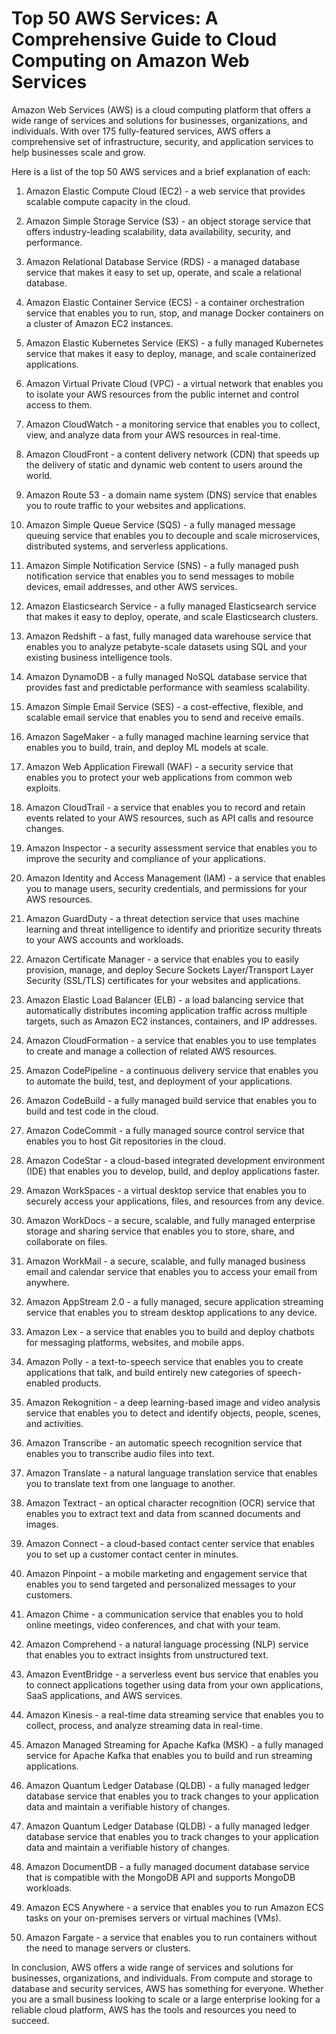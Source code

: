 # Top 50 AWS Services: A Comprehensive Guide to Cloud Computing on Amazon Web Services

Amazon Web Services (AWS) is a cloud computing platform that offers a wide range of services and solutions for businesses, organizations, and individuals. With over 175 fully-featured services, AWS offers a comprehensive set of infrastructure, security, and application services to help businesses scale and grow.

Here is a list of the top 50 AWS services and a brief explanation of each:

1. Amazon Elastic Compute Cloud (EC2) - a web service that provides scalable compute capacity in the cloud.
    
2. Amazon Simple Storage Service (S3) - an object storage service that offers industry-leading scalability, data availability, security, and performance.
    
3. Amazon Relational Database Service (RDS) - a managed database service that makes it easy to set up, operate, and scale a relational database.
    
4. Amazon Elastic Container Service (ECS) - a container orchestration service that enables you to run, stop, and manage Docker containers on a cluster of Amazon EC2 instances.
    
5. Amazon Elastic Kubernetes Service (EKS) - a fully managed Kubernetes service that makes it easy to deploy, manage, and scale containerized applications.
    
6. Amazon Virtual Private Cloud (VPC) - a virtual network that enables you to isolate your AWS resources from the public internet and control access to them.
    
7. Amazon CloudWatch - a monitoring service that enables you to collect, view, and analyze data from your AWS resources in real-time.
    
8. Amazon CloudFront - a content delivery network (CDN) that speeds up the delivery of static and dynamic web content to users around the world.
    
9. Amazon Route 53 - a domain name system (DNS) service that enables you to route traffic to your websites and applications.
    
10. Amazon Simple Queue Service (SQS) - a fully managed message queuing service that enables you to decouple and scale microservices, distributed systems, and serverless applications.
    
11. Amazon Simple Notification Service (SNS) - a fully managed push notification service that enables you to send messages to mobile devices, email addresses, and other AWS services.
    
12. Amazon Elasticsearch Service - a fully managed Elasticsearch service that makes it easy to deploy, operate, and scale Elasticsearch clusters.
    
13. Amazon Redshift - a fast, fully managed data warehouse service that enables you to analyze petabyte-scale datasets using SQL and your existing business intelligence tools.
    
14. Amazon DynamoDB - a fully managed NoSQL database service that provides fast and predictable performance with seamless scalability.
    
15. Amazon Simple Email Service (SES) - a cost-effective, flexible, and scalable email service that enables you to send and receive emails.
    
16. Amazon SageMaker - a fully managed machine learning service that enables you to build, train, and deploy ML models at scale.
    
17. Amazon Web Application Firewall (WAF) - a security service that enables you to protect your web applications from common web exploits.
    
18. Amazon CloudTrail - a service that enables you to record and retain events related to your AWS resources, such as API calls and resource changes.
    
19. Amazon Inspector - a security assessment service that enables you to improve the security and compliance of your applications.
    
20. Amazon Identity and Access Management (IAM) - a service that enables you to manage users, security credentials, and permissions for your AWS resources.
    
21. Amazon GuardDuty - a threat detection service that uses machine learning and threat intelligence to identify and prioritize security threats to your AWS accounts and workloads.
    
22. Amazon Certificate Manager - a service that enables you to easily provision, manage, and deploy Secure Sockets Layer/Transport Layer Security (SSL/TLS) certificates for your websites and applications.
    

1. Amazon Elastic Load Balancer (ELB) - a load balancing service that automatically distributes incoming application traffic across multiple targets, such as Amazon EC2 instances, containers, and IP addresses.
    
2. Amazon CloudFormation - a service that enables you to use templates to create and manage a collection of related AWS resources.
    
3. Amazon CodePipeline - a continuous delivery service that enables you to automate the build, test, and deployment of your applications.
    
4. Amazon CodeBuild - a fully managed build service that enables you to build and test code in the cloud.
    
5. Amazon CodeCommit - a fully managed source control service that enables you to host Git repositories in the cloud.
    
6. Amazon CodeStar - a cloud-based integrated development environment (IDE) that enables you to develop, build, and deploy applications faster.
    
7. Amazon WorkSpaces - a virtual desktop service that enables you to securely access your applications, files, and resources from any device.
    
8. Amazon WorkDocs - a secure, scalable, and fully managed enterprise storage and sharing service that enables you to store, share, and collaborate on files.
    
9. Amazon WorkMail - a secure, scalable, and fully managed business email and calendar service that enables you to access your email from anywhere.
    
10. Amazon AppStream 2.0 - a fully managed, secure application streaming service that enables you to stream desktop applications to any device.
    
11. Amazon Lex - a service that enables you to build and deploy chatbots for messaging platforms, websites, and mobile apps.
    
12. Amazon Polly - a text-to-speech service that enables you to create applications that talk, and build entirely new categories of speech-enabled products.
    
13. Amazon Rekognition - a deep learning-based image and video analysis service that enables you to detect and identify objects, people, scenes, and activities.
    
14. Amazon Transcribe - an automatic speech recognition service that enables you to transcribe audio files into text.
    
15. Amazon Translate - a natural language translation service that enables you to translate text from one language to another.
    
16. Amazon Textract - an optical character recognition (OCR) service that enables you to extract text and data from scanned documents and images.
    
17. Amazon Connect - a cloud-based contact center service that enables you to set up a customer contact center in minutes.
    
18. Amazon Pinpoint - a mobile marketing and engagement service that enables you to send targeted and personalized messages to your customers.
    
19. Amazon Chime - a communication service that enables you to hold online meetings, video conferences, and chat with your team.
    
20. Amazon Comprehend - a natural language processing (NLP) service that enables you to extract insights from unstructured text.
    
21. Amazon EventBridge - a serverless event bus service that enables you to connect applications together using data from your own applications, SaaS applications, and AWS services.
    
22. Amazon Kinesis - a real-time data streaming service that enables you to collect, process, and analyze streaming data in real-time.
    
23. Amazon Managed Streaming for Apache Kafka (MSK) - a fully managed service for Apache Kafka that enables you to build and run streaming applications.
    
24. Amazon Quantum Ledger Database (QLDB) - a fully managed ledger database service that enables you to track changes to your application data and maintain a verifiable history of changes.
    

1. Amazon Quantum Ledger Database (QLDB) - a fully managed ledger database service that enables you to track changes to your application data and maintain a verifiable history of changes.
    
2. Amazon DocumentDB - a fully managed document database service that is compatible with the MongoDB API and supports MongoDB workloads.
    
3. Amazon ECS Anywhere - a service that enables you to run Amazon ECS tasks on your on-premises servers or virtual machines (VMs).
    
4. Amazon Fargate - a service that enables you to run containers without the need to manage servers or clusters.
    

In conclusion, AWS offers a wide range of services and solutions for businesses, organizations, and individuals. From compute and storage to database and security services, AWS has something for everyone. Whether you are a small business looking to scale or a large enterprise looking for a reliable cloud platform, AWS has the tools and resources you need to succeed.